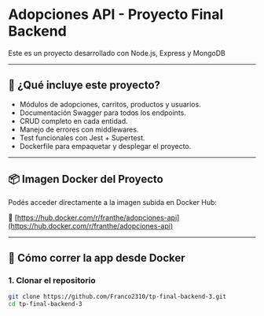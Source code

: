 # Adopciones API - Proyecto Final Backend

Este es un proyecto desarrollado con Node.js, Express y MongoDB

---

## 🚀 ¿Qué incluye este proyecto?

- Módulos de adopciones, carritos, productos y usuarios.
- Documentación Swagger para todos los endpoints.
- CRUD completo en cada entidad.
- Manejo de errores con middlewares.
- Test funcionales con Jest + Supertest.
- Dockerfile para empaquetar y desplegar el proyecto.

---

## 📦 Imagen Docker del Proyecto

Podés acceder directamente a la imagen subida en Docker Hub:

🔗 [https://hub.docker.com/r/franthe/adopciones-api](https://hub.docker.com/r/franthe/adopciones-api)

---

## 🐳 Cómo correr la app desde Docker

### 1. Clonar el repositorio

```bash
git clone https://github.com/Franco2310/tp-final-backend-3.git
cd tp-final-backend-3
